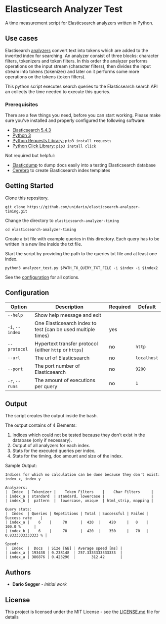 # Elasticsearch Analyzer Test

A time measurement script for Elasticsearch analyzers written in Python.

## Use cases

Elastisearch [analyzers](https://www.elastic.co/guide/en/elasticsearch/reference/current/analysis.html) convert text into tokens which are added to the inverted index for searching.
An analyzer consist of three blocks: character filters, tokenizers and token filters.
In this order the analyzer performs operations on the input stream (character filters), then divides the input stream into tokens (tokenizer) and later on it performs some more operations on the tokens (token filters).

This python script executes search queries to the Elasticsearch search API an collects the time needed to execute this queries.

### Prerequisites

There are a few things you need, before you can start working. Please make sure you've installed and properly configured the following software:

* [Elasticsearch 5.4.3](https://www.elastic.co/downloads/elasticsearch)
* [Python 3](https://www.python.org/downloads/)
* [Python Requests Library:](http://docs.python-requests.org/en/master/) `pip3 install requests`
* [Python Click Library:](http://click.pocoo.org/5/) `pip3 install click`

Not required but helpful:
* [Elasticdump](https://www.npmjs.com/package/elasticdump) to dump docs easily into a testing Elasticsearch database
* [Cerebro](https://github.com/lmenezes/cerebro) to create Elasticsearch index templates

## Getting Started

Clone this repository.
```
git clone https://github.com/unidario/elasticsearch-analyzer-timing.git
```

Change the directory to `elasticsearch-analyzer-timing`
```
cd elasticsearch-analyzer-timing
```

Create a txt file with example queries in this directory.
Each query has to be written in a new line inside the txt file.

Start the script by providing the path to the queries txt file and at least one index.

```
python3 analyzer_test.py $PATH_TO_QUERY_TXT_FILE -i $index -i $index2
```

See the [configuration](#Configuration) for all options.

## Configuration

| Option          | Description                                                  | Required | Default     |
|-----------------|--------------------------------------------------------------|----------|-------------|
| `--help`        | Show help message and exit                                   |          |             |
| `-i`, `--index` | One Elasticsearch index to test (can be used multiple times) | yes      |             |
| `--protocol`    | Hypertext transfer protocol (either `http` or `https`)       | no       | `http`      |
| `--url`         | The url of Elasticsearch                                     | no       | `localhost` |
| `--port`        | The port number of Elasticsearch                             | no       | `9200`      |
| `-r`, `--runs`  | The amount of executions per query                           | no       | `1`         |

## Output

The script creates the output inside the bash.

The output contains of 4 Elements:
1. Indices which could not be tested because they don't exist in the database (only if necessary).
2. Output of all analyzers for each index.
3. Stats for the executed queries per index.
4. Stats for the timing, doc amount and size of the index.

Sample Output:
```
Indices for which no calculation can be done because they don't exist:
index_x, index_y

Analyzers:
|  Index  | Tokenizer |    Token Filters    |    Char Filters     |
| index_a | standard  | standard, lowercase |                     |
| index_b |  pattern  |  lowercase, unique  | html_strip, mapping |

Query stats:
|  Index  | Queries | Repetitions | Total | Successful | Failed |   Success rate    |
| index_a |    6    |     70      |  420  |    420     |   0    |      100.0 %      |
| index_b |    6    |     70      |  420  |    350     |   70   | 0.8333333333333 % |

Speed:
|  Index  |  Docs  | Size [GB] | Average speed [ms] |
| index_a | 193438 | 0.238148  | 257.3333333333333  |
| index_a | 386876 | 0.423296  |       312.42       |

```

## Authors

* **Dario Segger** - *Initial work*


## License

This project is licensed under the MIT License - see the [LICENSE.md](LICENSE.md) file for details
